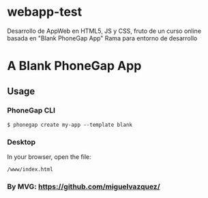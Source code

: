 # webapp-test
Desarrollo de AppWeb en HTML5, JS y CSS, fruto de un curso online basada en "Blank PhoneGap App"
Rama para entorno de desarrollo

# A Blank PhoneGap App

## Usage

### PhoneGap CLI

    $ phonegap create my-app --template blank

### Desktop

In your browser, open the file:

    /www/index.html

### By MVG: https://github.com/miguelvazquez/
